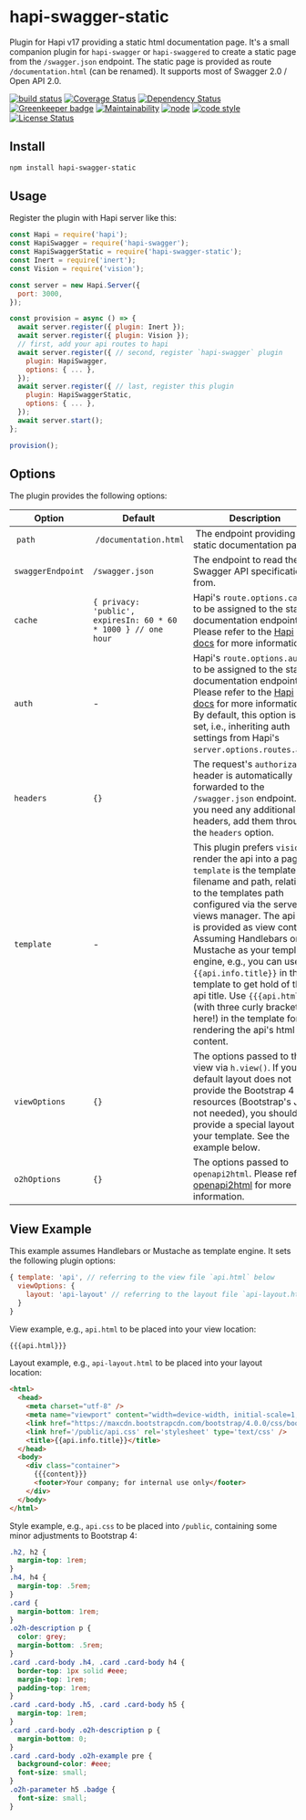 # hapi-swagger-static

Plugin for Hapi v17 providing a static html documentation page.
It's a small companion plugin for `hapi-swagger` or `hapi-swaggered`
to create a static page from the `/swagger.json` endpoint.
The static page is provided as route `/documentation.html` (can be renamed).
It supports most of Swagger 2.0 / Open API 2.0.

[![build status](https://img.shields.io/travis/frankthelen/hapi-swagger-static.svg)](http://travis-ci.org/frankthelen/hapi-swagger-static)
[![Coverage Status](https://coveralls.io/repos/github/frankthelen/hapi-swagger-static/badge.svg?branch=master)](https://coveralls.io/github/frankthelen/hapi-swagger-static?branch=master)
[![Dependency Status](https://gemnasium.com/badges/github.com/frankthelen/hapi-swagger-static.svg)](https://gemnasium.com/github.com/frankthelen/hapi-swagger-static)
[![Greenkeeper badge](https://badges.greenkeeper.io/frankthelen/hapi-swagger-static.svg)](https://greenkeeper.io/)
[![Maintainability](https://api.codeclimate.com/v1/badges/f71c0020a54eefa732ef/maintainability)](https://codeclimate.com/github/frankthelen/hapi-swagger-static/maintainability)
[![node](https://img.shields.io/node/v/hapi-swagger-static.svg)]()
[![code style](https://img.shields.io/badge/code_style-airbnb-brightgreen.svg)](https://github.com/airbnb/javascript)
[![License Status](http://img.shields.io/npm/l/hapi-swagger-static.svg)]()

## Install

```bash
npm install hapi-swagger-static
```

## Usage

Register the plugin with Hapi server like this:

```js
const Hapi = require('hapi');
const HapiSwagger = require('hapi-swagger');
const HapiSwaggerStatic = require('hapi-swagger-static');
const Inert = require('inert');
const Vision = require('vision');

const server = new Hapi.Server({
  port: 3000,
});

const provision = async () => {
  await server.register({ plugin: Inert });
  await server.register({ plugin: Vision });
  // first, add your api routes to hapi
  await server.register({ // second, register `hapi-swagger` plugin
    plugin: HapiSwagger,
    options: { ... },
  });
  await server.register({ // last, register this plugin
    plugin: HapiSwaggerStatic,
    options: { ... },
  });
  await server.start();
};

provision();
```

## Options

The plugin provides the following options:

| Option      | Default     | Description |
|-------------|-------------|-------------|
| `path`      | `/documentation.html` | The endpoint providing the static documentation page. |
| `swaggerEndpoint` | `/swagger.json` | The endpoint to read the Swagger API specification from. |
| `cache`     | `{ privacy: 'public', expiresIn: 60 * 60 * 1000 } // one hour` | Hapi's `route.options.cache` to be assigned to the static documentation endpoint. Please refer to the [Hapi docs](https://hapijs.com/api#-routeoptionscache) for more information. |
| `auth`      |  - | Hapi's `route.options.auth` to be assigned to the static documentation endpoint. Please refer to the [Hapi docs](https://hapijs.com/api#-routeoptionsauth) for more information. By default, this option is not set, i.e., inheriting auth settings from Hapi's `server.options.routes.auth`. |
| `headers` | `{}` | The request's `authorization` header is automatically forwarded to the `/swagger.json` endpoint. If you need any additional headers, add them through the `headers` option. |
| `template` | - | This plugin prefers `vision` to render the api into a page. `template` is the template filename and path, relative to the templates path configured via the server views manager. The api data is provided as view context. Assuming Handlebars or Mustache as your template engine, e.g., you can use `{{api.info.title}}` in the template to get hold of the api title. Use `{{{api.html}}}` (with three curly brackets here!) in the template for rendering the api's html content. |
| `viewOptions` | `{}` | The options passed to the view via `h.view()`. If your default layout does not provide the Bootstrap 4 CSS resources (Bootstrap's JS is not needed), you should provide a special layout for your template. See the example below. |
| `o2hOptions` | `{}` | The options passed to `openapi2html`. Please refer to [openapi2html](https://github.com/frankthelen/openapi2html#options) for more information. |

## View Example

This example assumes Handlebars or Mustache as template engine.
It sets the following plugin options:
```js
{ template: 'api', // referring to the view file `api.html` below
  viewOptions: {
    layout: 'api-layout' // referring to the layout file `api-layout.html` below
  }
}
```

View example, e.g., `api.html` to be placed into your view location:
```html
{{{api.html}}}
```

Layout example, e.g., `api-layout.html` to be placed into your layout location:
```html
<html>
  <head>
    <meta charset="utf-8" />
    <meta name="viewport" content="width=device-width, initial-scale=1, shrink-to-fit=no">
    <link href="https://maxcdn.bootstrapcdn.com/bootstrap/4.0.0/css/bootstrap.min.css" rel="stylesheet">
    <link href='/public/api.css' rel='stylesheet' type='text/css' />
    <title>{{api.info.title}}</title>
  </head>
  <body>
    <div class="container">
      {{{content}}}
      <footer>Your company; for internal use only</footer>
    </div>
  </body>
</html>
```

Style example, e.g., `api.css` to be placed into `/public`, containing some minor adjustments to Bootstrap 4:
```css
.h2, h2 {
  margin-top: 1rem;
}
.h4, h4 {
  margin-top: .5rem;
}
.card {
  margin-bottom: 1rem;
}
.o2h-description p {
  color: grey;
  margin-bottom: .5rem;
}
.card .card-body .h4, .card .card-body h4 {
  border-top: 1px solid #eee;
  margin-top: 1rem;
  padding-top: 1rem;
}
.card .card-body .h5, .card .card-body h5 {
  margin-top: 1rem;
}
.card .card-body .o2h-description p {
  margin-bottom: 0;
}
.card .card-body .o2h-example pre {
  background-color: #eee;
  font-size: small;
}
.o2h-parameter h5 .badge {
  font-size: small;
}
```
